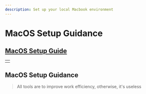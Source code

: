 ```yaml
---
description: Set up your local Macbook environment
---
```


# MacOS Setup Guidance

## [MacOS Setup Guide](https://royjin.gitbook.io/macos-setup/)

|  |
| :--- |
|  |

## MacOS Setup Guidance

> All tools are to improve work efficiency, otherwise, it's useless

